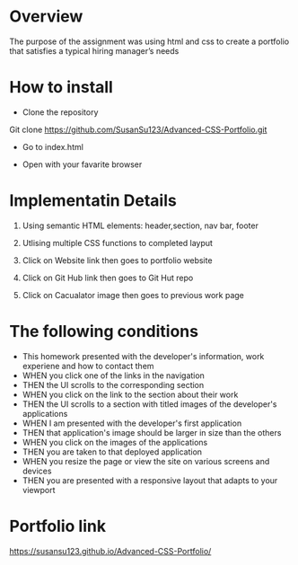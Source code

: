 # Overview

The purpose of the assignment was using html and css to create a portfolio that satisfies a typical hiring manager’s needs


# How to install

- Clone the repository

Git clone https://github.com/SusanSu123/Advanced-CSS-Portfolio.git

- Go to index.html

- Open with your favarite browser



# Implementatin Details

1. Using semantic HTML elements: header,section, nav bar, footer

2. Utlising multiple CSS functions to completed layput

3. Click on Website link then goes to portfolio website

4. Click on Git Hub link then goes to Git Hut repo

5. Click on Cacualator image then goes to previous work page


# The following conditions

- This homework presented with the developer's information, work experiene and how to contact them
- WHEN you click one of the links in the navigation
- THEN the UI scrolls to the corresponding section
- WHEN you click on the link to the section about their work
- THEN the UI scrolls to a section with titled images of the developer's applications
- WHEN I am presented with the developer's first application
- THEN that application's image should be larger in size than the others
- WHEN you click on the images of the applications
- THEN you are taken to that deployed application
- WHEN you resize the page or view the site on various screens and devices
- THEN you are presented with a responsive layout that adapts to your viewport

# Portfolio link
https://susansu123.github.io/Advanced-CSS-Portfolio/


